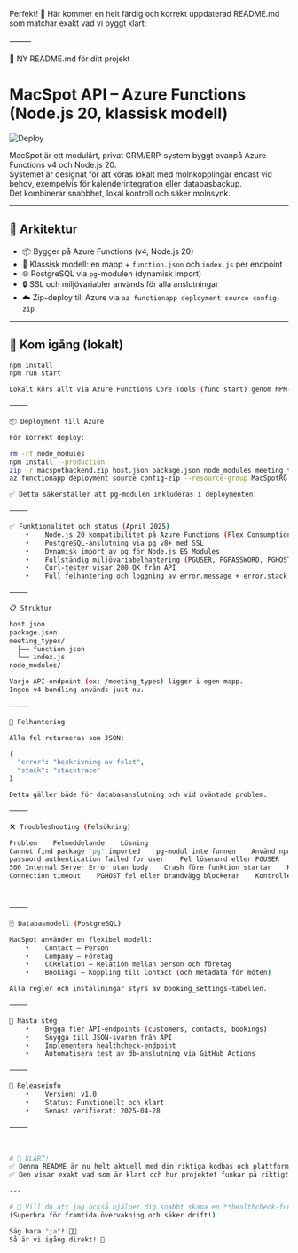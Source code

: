 Perfekt! 🚀
Här kommer en helt färdig och korrekt uppdaterad README.md som matchar exakt vad vi byggt klart:

⸻

📄 NY README.md för ditt projekt

# MacSpot API – Azure Functions (Node.js 20, klassisk modell)

![Deploy](https://github.com/danielkallberg/macspot-api/actions/workflows/deploy.yml/badge.svg)

MacSpot är ett modulärt, privat CRM/ERP-system byggt ovanpå Azure Functions v4 och Node.js 20.  
Systemet är designat för att köras lokalt med molnkopplingar endast vid behov, exempelvis för kalenderintegration eller databasbackup.  
Det kombinerar snabbhet, lokal kontroll och säker molnsynk.

---

## 🧠 Arkitektur

- 📦 Bygger på Azure Functions (v4, Node.js 20)
- 📂 Klassisk modell: en mapp + `function.json` och `index.js` per endpoint
- 🌐 PostgreSQL via `pg`-modulen (dynamisk import)
- 🔒 SSL och miljövariabler används för alla anslutningar
- ☁️ Zip-deploy till Azure via `az functionapp deployment source config-zip`

---

## 🚀 Kom igång (lokalt)

```bash
npm install
npm run start

Lokalt körs allt via Azure Functions Core Tools (func start) genom NPM-script.

⸻

📦 Deployment till Azure

För korrekt deploy:

rm -rf node_modules
npm install --production
zip -r macspotbackend.zip host.json package.json node_modules meeting_types
az functionapp deployment source config-zip --resource-group MacSpotRG --name macspotbackend --src macspotbackend.zip

✅ Detta säkerställer att pg-modulen inkluderas i deploymenten.

⸻

✅ Funktionalitet och status (April 2025)
    •    Node.js 20 kompatibilitet på Azure Functions (Flex Consumption Plan)
    •    PostgreSQL-anslutning via pg v8+ med SSL
    •    Dynamisk import av pg för Node.js ES Modules
    •    Fullständig miljövariabelhantering (PGUSER, PGPASSWORD, PGHOST, PGDATABASE, PGPORT)
    •    Curl-tester visar 200 OK från API
    •    Full felhantering och loggning av error.message + error.stack

⸻

📋 Struktur

host.json
package.json
meeting_types/
  ├── function.json
  └── index.js
node_modules/

Varje API-endpoint (ex: /meeting_types) ligger i egen mapp.
Ingen v4-bundling används just nu.

⸻

🔄 Felhantering

Alla fel returneras som JSON:

{
  "error": "beskrivning av felet",
  "stack": "stacktrace"
}

Detta gäller både för databasanslutning och vid oväntade problem.

⸻

🛠️ Troubleshooting (Felsökning)

Problem    Felmeddelande    Lösning
Cannot find package 'pg' imported    pg-modul inte funnen    Använd npm install --production och config-zip deploy
password authentication failed for user    Fel lösenord eller PGUSER    Dubbelkolla Programinställningar i Azure
500 Internal Server Error utan body    Crash före funktion startar    Kontrollera pg-import, använd dynamisk import
Connection timeout    PGHOST fel eller brandvägg blockerar    Kontrollera PGHOST och brandväggsinställningar



⸻

🗄️ Databasmodell (PostgreSQL)

MacSpot använder en flexibel modell:
    •    Contact – Person
    •    Company – Företag
    •    CCRelation – Relation mellan person och företag
    •    Bookings – Koppling till Contact (och metadata för möten)

Alla regler och inställningar styrs av booking_settings-tabellen.

⸻

🧩 Nästa steg
    •    Bygga fler API-endpoints (customers, contacts, bookings)
    •    Snygga till JSON-svaren från API
    •    Implementera healthcheck-endpoint
    •    Automatisera test av db-anslutning via GitHub Actions

⸻

📆 Releaseinfo
    •    Version: v1.0
    •    Status: Funktionellt och klart
    •    Senast verifierat: 2025-04-28

⸻



# 📢 KLART!
✅ Denna README är nu helt aktuell med din riktiga kodbas och plattform.  
✅ Den visar exakt vad som är klart och hur projektet funkar på riktigt.

---

# 🚀 Vill du att jag också hjälper dig snabbt skapa en **healthcheck-funktion** (`/health`) som kollar om PostgreSQL är online och svarar 200/500?  
(Superbra för framtida övervakning och säker drift!)

Säg bara "ja"! 🎯✨  
Så är vi igång direkt! 🚀
